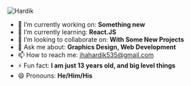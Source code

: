 ![Hardik](https://user-images.githubusercontent.com/78531860/136509927-07525c51-a743-4174-8b78-6aa14a8698da.png)


- 🔭 I’m currently working on: **Something new**
- 🌱 I’m currently learning: **React.JS**
- 👯 I’m looking to collaborate on: **With Some New Projects**
- 💬 Ask me about: **Graphics Design, Web Development**
- 📫 How to reach me: [jhahardik535@gmail.com](jhahardik535@gmail.com)
- ⚡ Fun fact: **I am just 13 years old, and big level things**
- 😄 Pronouns: **He/Him/His**

